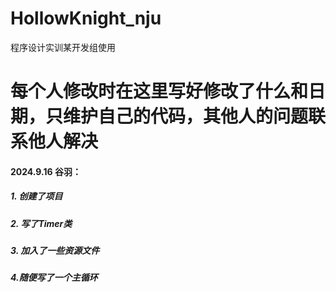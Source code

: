 # HollowKnight_nju
程序设计实训某开发组使用

# 每个人修改时在这里写好修改了什么和日期，只维护自己的代码，其他人的问题联系他人解决



#### 2024.9.16 谷羽：

##### 1. 创建了项目

##### 2. 写了Timer类

##### 3. 加入了一些资源文件

##### 4.随便写了一个主循环 
